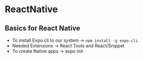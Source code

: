 # ReactNative

## Basics for React Native

- To install Expo cli to our system -> `npm install -g expo-cli`
- Needed Extensions -> React Tools and React/Snippet
- To create Native apps -> expo init <App Name>
